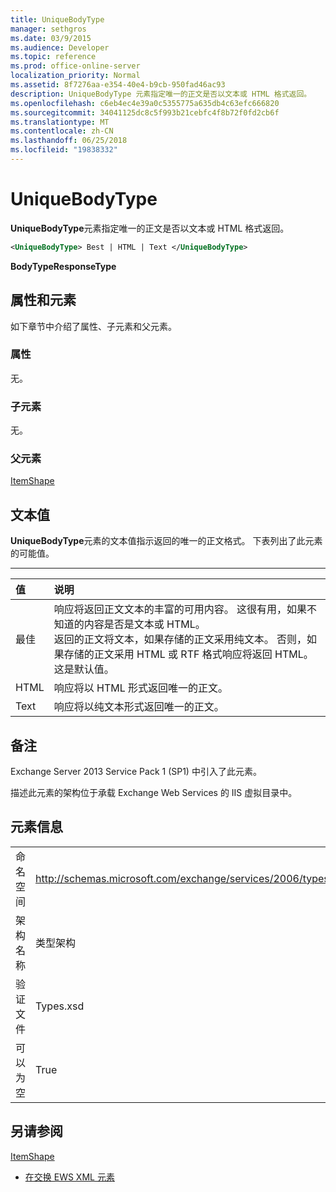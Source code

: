 ```yaml
---
title: UniqueBodyType
manager: sethgros
ms.date: 03/9/2015
ms.audience: Developer
ms.topic: reference
ms.prod: office-online-server
localization_priority: Normal
ms.assetid: 8f7276aa-e354-40e4-b9cb-950fad46ac93
description: UniqueBodyType 元素指定唯一的正文是否以文本或 HTML 格式返回。
ms.openlocfilehash: c6eb4ec4e39a0c5355775a635db4c63efc666820
ms.sourcegitcommit: 34041125dc8c5f993b21cebfc4f8b72f0fd2cb6f
ms.translationtype: MT
ms.contentlocale: zh-CN
ms.lasthandoff: 06/25/2018
ms.locfileid: "19838332"
---
```

# <a name="uniquebodytype"></a>UniqueBodyType

**UniqueBodyType**元素指定唯一的正文是否以文本或 HTML 格式返回。 
  
```XML
<UniqueBodyType> Best | HTML | Text </UniqueBodyType>
```

 **BodyTypeResponseType**
## <a name="attributes-and-elements"></a>属性和元素

如下章节中介绍了属性、子元素和父元素。
  
### <a name="attributes"></a>属性

无。
  
### <a name="child-elements"></a>子元素

无。
  
### <a name="parent-elements"></a>父元素

[ItemShape](itemshape.md)
  
## <a name="text-value"></a>文本值

**UniqueBodyType**元素的文本值指示返回的唯一的正文格式。 下表列出了此元素的可能值。 
  
****

|**值**|**说明**|
|:-----|:-----|
|最佳  <br/> |响应将返回正文文本的丰富的可用内容。 这很有用，如果不知道的内容是否是文本或 HTML。  <br/> 返回的正文将文本，如果存储的正文采用纯文本。 否则，如果存储的正文采用 HTML 或 RTF 格式响应将返回 HTML。  <br/> 这是默认值。  <br/> |
|HTML  <br/> |响应将以 HTML 形式返回唯一的正文。  <br/> |
|Text  <br/> |响应将以纯文本形式返回唯一的正文。  <br/> |
   
## <a name="remarks"></a>备注

Exchange Server 2013 Service Pack 1 (SP1) 中引入了此元素。
  
描述此元素的架构位于承载 Exchange Web Services 的 IIS 虚拟目录中。
  
## <a name="element-information"></a>元素信息

|||
|:-----|:-----|
|命名空间  <br/> |http://schemas.microsoft.com/exchange/services/2006/types  <br/> |
|架构名称  <br/> |类型架构  <br/> |
|验证文件  <br/> |Types.xsd  <br/> |
|可以为空  <br/> |True  <br/> |
   
## <a name="see-also"></a>另请参阅



[ItemShape](itemshape.md)


- [在交换 EWS XML 元素](ews-xml-elements-in-exchange.md)

